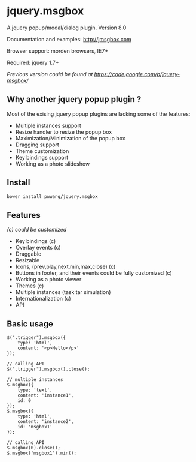jquery.msgbox
=============

A jquery popup/modal/dialog plugin. Version 8.0

Documentation and examples: http://jmsgbox.com

Browser support: morden browsers, IE7+

Required: jquery 1.7+

*Previous version could be found at https://code.google.com/p/jquery-msgbox/*


Why another jquery popup plugin ?
---------------------------------

Most of the exising jquery popup plugins are lacking some of the features:

* Multiple instances support
* Resize handler to resize the popup box
* Maximization/Minimization of the popup box
* Dragging support
* Theme customization
* Key bindings support
* Working as a photo slideshow

Install
-------
```bash
bower install pwwang/jquery.msgbox
```

Features
-------------

*(c) could be customized*

* Key bindings (c)
* Overlay events (c)
* Draggable
* Resizable
* Icons, (prev,play,next,min,max,close) (c)
* Buttons in footer, and their events could be fully customized (c)
* Working as a photo viewer
* Themes (c)
* Multiple instances (task tar simulation)
* Internationalization (c)
* API

Basic usage
-----------

	$(".trigger").msgbox({
		type: 'html',
		content: '<p>Hello</p>'
	});

	// calling API
	$(".trigger").msgbox().close();
	
	// multiple instances
	$.msgbox({
		type: 'text',
		content: 'instance1',
		id: 0
	});
	$.msgbox({
		type: 'html',
		content: 'instance2',
		id: 'msgbox1'
	});
	
	// calling API
	$.msgbox(0).close();
	$.msgbox('msgbox1').min();
